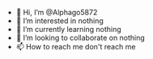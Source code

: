 - 👋 Hi, I’m @Alphago5872
- 👀 I’m interested in nothing
- 🌱 I’m currently learning nothing
- 💞️ I’m looking to collaborate on nothing
- 📫 How to reach me don't reach me

<!---
Alphago5872/Alphago5872 is a ✨ special ✨ repository because its `README.md` (this file) appears on your GitHub profile.
You can click the Preview link to take a look at your changes.
--->
